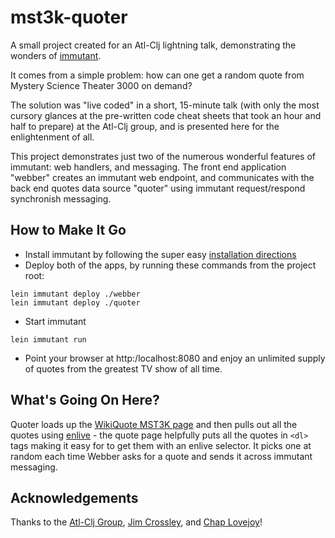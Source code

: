 mst3k-quoter
============

A small project created for an Atl-Clj lightning talk, demonstrating
the wonders of [immutant](http://immutant.org/).

It comes from a simple problem: how can one get a random quote from
Mystery Science Theater 3000 on demand?

The solution was "live coded" in a short, 15-minute talk (with only
the most cursory glances at the pre-written code cheat sheets that
took an hour and half to prepare) at the Atl-Clj group, and is
presented here for the enlightenment of all.

This project demonstrates just two of the numerous wonderful features
of immutant: web handlers, and messaging. The front end application
"webber" creates an immutant web endpoint, and communicates with the
back end quotes data source "quoter" using immutant request/respond
synchronish messaging.

## How to Make It Go

* Install immutant by following the super easy [installation directions](http://immutant.org/install/)
* Deploy both of the apps, by running these commands from the project root:

```
lein immutant deploy ./webber
lein immutant deploy ./quoter
```

* Start immutant

```
lein immutant run
```

* Point your browser at http:/localhost:8080 and enjoy an unlimited
  supply of quotes from the greatest TV show of all time.

## What's Going On Here?

Quoter loads up the
[WikiQuote MST3K page](http://en.wikiquote.org/wiki/Mystery_Science_Theater_3000)
and then pulls out all the quotes using
[enlive](https://github.com/cgrand/enlive) - the quote page helpfully
puts all the quotes in `<dl>` tags making it easy for to get them with
an enlive selector. It picks one at random each time Webber asks for a
quote and sends it across immutant messaging.

## Acknowledgements

Thanks to the [Atl-Clj Group](http://www.meetup.com/Atl-Clj/),
[Jim Crossley](https://github.com/jcrossley3), and
[Chap Lovejoy](https://github.com/chaptastic)!
